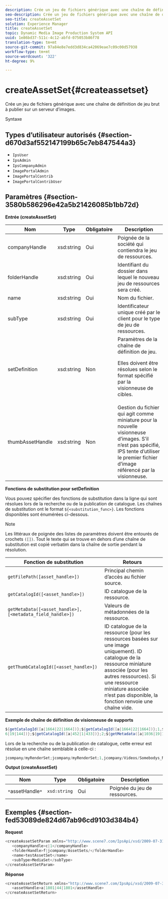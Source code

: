 ```yaml
---
description: Crée un jeu de fichiers générique avec une chaîne de définition de jeu brut à publier sur un serveur d’images.
seo-description: Crée un jeu de fichiers générique avec une chaîne de définition de jeu brut à publier sur un serveur d’images.
seo-title: createAssetSet
solution: Experience Manager
title: createAssetSet
topic: Dynamic Media Image Production System API
uuid: 1e86bd37-511c-4c12-abfd-075053b86f78
translation-type: tm+mt
source-git-commit: 97a84e8e7edd3d834ca42069eae7c09c00d57938
workflow-type: tm+mt
source-wordcount: '322'
ht-degree: 9%

---
```



# createAssetSet{#createassetset}

Crée un jeu de fichiers générique avec une chaîne de définition de jeu brut à publier sur un serveur d’images.

Syntaxe

## Types d’utilisateur autorisés {#section-d670d3af552147199b65c7eb847544a3}

* `IpsUser`
* `IpsAdmin`
* `IpsCompanyAdmin`
* `ImagePortalAdmin`
* `ImagePortalContrib`
* `ImagePortalContribUser`

## Paramètres {#section-3580b586296e42a5b21426085b1bb72d}

**Entrée (createAssetSet)**

<table id="table_2C70C33A127242FC828FCD8EC852E1EC"> 
 <thead> 
  <tr> 
   <th colname="col1" class="entry"> Nom </th> 
   <th colname="col2" class="entry"> Type </th> 
   <th colname="col3" class="entry"> Obligatoire </th> 
   <th colname="col4" class="entry"> Description </th> 
  </tr> 
 </thead>
 <tbody> 
  <tr> 
   <td colname="col1"> <span class="codeph"> <span class="varname"> companyHandle  </span> </span> </td> 
   <td colname="col2"> <span class="codeph"> xsd:string </span> </td> 
   <td colname="col3"> Oui </td> 
   <td colname="col4"> Poignée de la société qui contiendra le jeu de ressources. </td> 
  </tr> 
  <tr> 
   <td colname="col1"> <span class="codeph"> <span class="varname"> folderHandle  </span> </span> </td> 
   <td colname="col2"> <span class="codeph"> xsd:string  </span> </td> 
   <td colname="col3"> Oui </td> 
   <td colname="col4"> Identifiant du dossier dans lequel le nouveau jeu de ressources sera créé. </td> 
  </tr> 
  <tr> 
   <td colname="col1"> <span class="codeph"> <span class="varname"> name  </span> </span> </td> 
   <td colname="col2"> <span class="codeph"> xsd:string  </span> </td> 
   <td colname="col3"> Oui </td> 
   <td colname="col4"> Nom du fichier. </td> 
  </tr> 
  <tr> 
   <td colname="col1"> <span class="codeph"> <span class="varname"> subType  </span> </span> </td> 
   <td colname="col2"> <span class="codeph"> xsd:string  </span> </td> 
   <td colname="col3"> Oui </td> 
   <td colname="col4"> Identificateur unique créé par le client pour le type de jeu de ressources. </td> 
  </tr> 
  <tr> 
   <td colname="col1"> <span class="codeph"> <span class="varname"> setDefinition  </span> </span> </td> 
   <td colname="col2"> <span class="codeph"> xsd:string  </span> </td> 
   <td colname="col3"> Non </td> 
   <td colname="col4"> Paramètres de la chaîne de définition de jeu. <p>Elles doivent être résolues selon le format spécifié par la visionneuse de cibles. </p> </td> 
  </tr> 
  <tr> 
   <td colname="col1"> <span class="codeph"> <span class="varname"> thumbAssetHandle  </span> </span> </td> 
   <td colname="col2"> <span class="codeph"> xsd:string  </span> </td> 
   <td colname="col3"> Non </td> 
   <td colname="col4"> Gestion du fichier qui agit comme miniature pour la nouvelle visionneuse d’images. S’il n’est pas spécifié, IPS tente d’utiliser le premier fichier d’image référencé par la visionneuse. </td> 
  </tr> 
 </tbody> 
</table>

**Fonctions de substitution pour setDefinition**

Vous pouvez spécifier des fonctions de substitution dans la ligne qui sont résolues lors de la recherche ou de la publication de catalogue. Les chaînes de substitution ont le format `${<substitution_func>}`. Les fonctions disponibles sont énumérées ci-dessous.

>[!NOTE]
>
>Les littéraux de poignée des listes de paramètres doivent être entourés de crochets `([])`. Tout le texte qui se trouve en dehors d’une chaîne de substitution est copié verbatim dans la chaîne de sortie pendant la résolution.

| **Fonction de substitution** | **Retours** |
|---|---|
| `getFilePath([asset_handle>])` | Principal chemin d’accès au fichier source. |
| `getCatalogId([<asset_handle>])` | ID catalogue de la ressource. |
| `getMetaData([<asset_handle>], [<metadata_field_handle>])` | Valeurs de métadonnées de la ressource. |
| `getThumbCatalogId([<asset_handle>])` | ID catalogue de la ressource (pour les ressources basées sur une image uniquement). ID catalogue de la ressource miniature associée (pour les autres ressources). Si une ressource miniature associée n’est pas disponible, la fonction renvoie une chaîne vide. |

**Exemple de chaîne de définition de visionneuse de supports**

```java
${getCatalogId([a|1664|22|1664])};${getCatalogId([a|1664|22|1664])};1,${getFilePath([a|103 
6|19|144])};${getCatalogId([a|452|1|433])};2;${getMetadata([a|1036|19|144], [m|1|ASSET|SharedDateField])} 
```

Lors de la recherche ou de la publication de catalogue, cette erreur est résolue en une chaîne semblable à celle-ci :

```java
jcompany/myRenderSet;jcompany/myRenderSet;1,jcompany/Videos/Somebodys_N08275_flv.flv;jcomp any/myimg-1;2;20090703 10:05:53
```

**Output (createAssetSet)**

| Nom | Type | Obligatoire | Description |
|---|---|---|---|
| `*`assetHandle`*` | `xsd:string` | Oui | Poignée du jeu de ressources. |

## Exemples {#section-fed53089de824d67ab96cd9103d384b4}

**Request**

```java
<createAssetSetParam xmlns="http://www.scene7.com/IpsApi/xsd/2009-07-31"> 
   <companyHandle>c|1</companyHandle> 
   <folderHandle>f|jcompany/AssetSets/</folderHandle> 
   <name>testAssetSet</name> 
   <subType>MediaSet</subType> 
</createAssetSetParam>
```

**Réponse**

```java
<createAssetSetReturn xmlns="http://www.scene7.com/IpsApi/xsd/2009-07-31"> 
   <assetHandle>a|1801|44|1801</assetHandle> 
</createAssetSetReturn>
```

